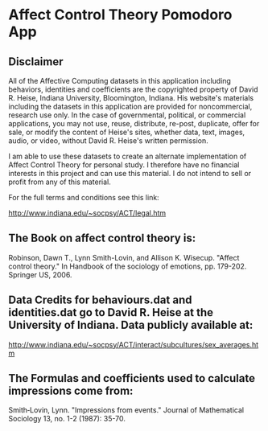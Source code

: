 # Affect Control Theory Pomodoro App

## Disclaimer

All of the Affective Computing datasets in this application including behaviors, identities and coefficients are the copyrighted property of David R. Heise, Indiana University, Bloomington, Indiana. His website's materials including the datasets in this application are provided for noncommercial, research use only. In the case of governmental, political, or commercial applications, you may not use, reuse, distribute, re-post, duplicate, offer for sale, or modify the content of Heise's sites, whether data, text, images, audio, or video, without David R. Heise's written permission.

I am able to use these datasets to create an alternate implementation of Affect Control Theory for personal study. I therefore have no financial interests in this project and can use this material. I do not intend to sell or profit from any of this material.

For the full terms and conditions see this link:

http://www.indiana.edu/~socpsy/ACT/legal.htm


## The Book on affect control theory is:

Robinson, Dawn T., Lynn Smith-Lovin, and Allison K. Wisecup. "Affect control theory." In Handbook of the sociology of emotions, pp. 179-202. Springer US, 2006.

## Data Credits for behaviours.dat and identities.dat go to David R. Heise at the University of Indiana. Data publicly available at:

http://www.indiana.edu/~socpsy/ACT/interact/subcultures/sex_averages.htm

## The Formulas and coefficients used to calculate impressions come from:

Smith‐Lovin, Lynn. "Impressions from events." Journal of Mathematical Sociology 13, no. 1-2 (1987): 35-70.